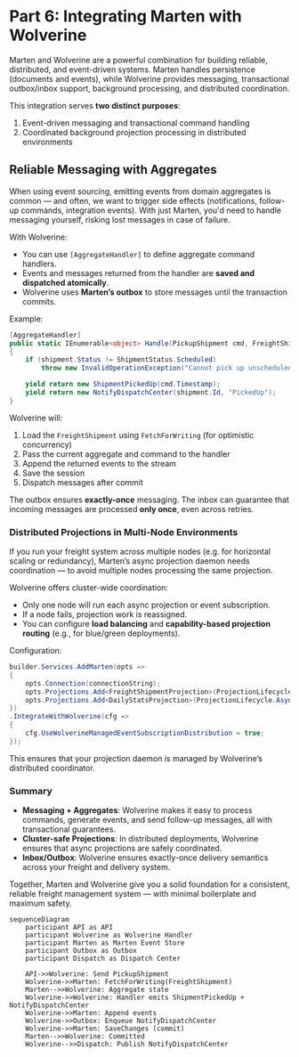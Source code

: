 # Part 6: Integrating Marten with Wolverine

Marten and Wolverine are a powerful combination for building reliable, distributed, and event-driven systems. Marten handles persistence (documents and events), while Wolverine provides messaging, transactional outbox/inbox support, background processing, and distributed coordination.

This integration serves **two distinct purposes**:

1. Event-driven messaging and transactional command handling
2. Coordinated background projection processing in distributed environments

## Reliable Messaging with Aggregates

When using event sourcing, emitting events from domain aggregates is common — and often, we want to trigger side effects (notifications, follow-up commands, integration events). With just Marten, you'd need to handle messaging yourself, risking lost messages in case of failure.

With Wolverine:

- You can use `[AggregateHandler]` to define aggregate command handlers.
- Events and messages returned from the handler are **saved and dispatched atomically**.
- Wolverine uses **Marten’s outbox** to store messages until the transaction commits.

Example:

```csharp
[AggregateHandler]
public static IEnumerable<object> Handle(PickupShipment cmd, FreightShipment shipment)
{
    if (shipment.Status != ShipmentStatus.Scheduled)
        throw new InvalidOperationException("Cannot pick up unscheduled shipment");

    yield return new ShipmentPickedUp(cmd.Timestamp);
    yield return new NotifyDispatchCenter(shipment.Id, "PickedUp");
}
```

Wolverine will:

1. Load the `FreightShipment` using `FetchForWriting` (for optimistic concurrency)
2. Pass the current aggregate and command to the handler
3. Append the returned events to the stream
4. Save the session
5. Dispatch messages after commit

The outbox ensures **exactly-once** messaging. The inbox can guarantee that incoming messages are processed **only once**, even across retries.

### Distributed Projections in Multi-Node Environments

If you run your freight system across multiple nodes (e.g. for horizontal scaling or redundancy), Marten’s async projection daemon needs coordination — to avoid multiple nodes processing the same projection.

Wolverine offers cluster-wide coordination:

- Only one node will run each async projection or event subscription.
- If a node fails, projection work is reassigned.
- You can configure **load balancing** and **capability-based projection routing** (e.g., for blue/green deployments).

Configuration:

```csharp
builder.Services.AddMarten(opts =>
{
    opts.Connection(connectionString);
    opts.Projections.Add<FreightShipmentProjection>(ProjectionLifecycle.Async);
    opts.Projections.Add<DailyStatsProjection>(ProjectionLifecycle.Async);
})
.IntegrateWithWolverine(cfg =>
{
    cfg.UseWolverineManagedEventSubscriptionDistribution = true;
});
```

This ensures that your projection daemon is managed by Wolverine’s distributed coordinator.

### Summary

- **Messaging + Aggregates**: Wolverine makes it easy to process commands, generate events, and send follow-up messages, all with transactional guarantees.
- **Cluster-safe Projections**: In distributed deployments, Wolverine ensures that async projections are safely coordinated.
- **Inbox/Outbox**: Wolverine ensures exactly-once delivery semantics across your freight and delivery system.

Together, Marten and Wolverine give you a solid foundation for a consistent, reliable freight management system — with minimal boilerplate and maximum safety.

```mermaid
sequenceDiagram
    participant API as API
    participant Wolverine as Wolverine Handler
    participant Marten as Marten Event Store
    participant Outbox as Outbox
    participant Dispatch as Dispatch Center

    API->>Wolverine: Send PickupShipment
    Wolverine->>Marten: FetchForWriting(FreightShipment)
    Marten-->>Wolverine: Aggregate state
    Wolverine->>Wolverine: Handler emits ShipmentPickedUp + NotifyDispatchCenter
    Wolverine->>Marten: Append events
    Wolverine->>Outbox: Enqueue NotifyDispatchCenter
    Wolverine->>Marten: SaveChanges (commit)
    Marten-->>Wolverine: Committed
    Wolverine-->>Dispatch: Publish NotifyDispatchCenter
```
